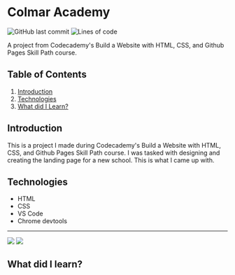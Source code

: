 # Colmar Academy

![GitHub last commit](https://img.shields.io/github/last-commit/jjpvz/colmarAcademy?style=flat-square)
![Lines of code](https://img.shields.io/tokei/lines/github/jjpvz/colmarAcademy?style=flat-square)

A project from Codecademy's Build a Website with HTML, CSS, and Github Pages Skill Path course. 

## Table of Contents
1. [Introduction](#introduction)
1. [Technologies](#technologies)
1. [What did I Learn?](#what-did-i-learn?)

## Introduction

This is a project I made during Codecademy's Build a Website with HTML, CSS, and Github Pages Skill Path course. I was tasked with designing and creating the landing page for a new school. This is what I came up with. 

## Technologies 

* HTML    
* CSS    
* VS Code
* Chrome devtools

---

<img src="https://img.shields.io/badge/HTML5-E34F26?style=for-the-badge&logo=html5&logoColor=white"> <img src="https://img.shields.io/badge/CSS3-1572B6?style=for-the-badge&logo=css3&logoColor=white">

## What did I learn?
